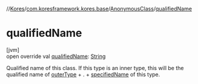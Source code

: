 //[Kores](../../../index.md)/[com.koresframework.kores.base](../index.md)/[AnonymousClass](index.md)/[qualifiedName](qualified-name.md)

# qualifiedName

[jvm]\
open override val [qualifiedName](qualified-name.md): [String](https://kotlinlang.org/api/latest/jvm/stdlib/kotlin/-string/index.html)

Qualified name of this class. If this type is an inner type, this will be the qualified name of [outerType](outer-type.md) + . + [specifiedName](specified-name.md) of this type.
